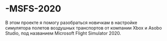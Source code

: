 # -MSFS-2020
В этом проекте я помогу разобраться новичкам в настройке симулятора полетов воздушных транспортов от компании Xbox и  Asobo Studio, под названием Microsoft Flight Simulator 2020.    
